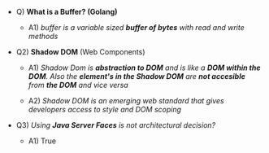 
- Q) **What is a Buffer? (Golang)**

  - A1) *buffer is a variable sized __buffer of bytes__ with read and write methods*

- Q2) **Shadow DOM** (Web Components)
  
  - A1) *Shadow Dom is __abstraction to DOM__ and is like a __DOM within the DOM__. Also the __element's in the Shadow DOM__ are __not accesible__ from __the DOM__ and vice versa*

  - A2) *Shadow DOM is an emerging web standard that gives developers access to style and DOM scoping*

- Q3) *Using __Java Server Faces__ is not architectural decision?*

  - A1) True